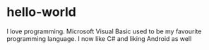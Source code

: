 # hello-world
I love programming. Microsoft Visual Basic used to be my favourite programming language.
I now like C# and liking Android as well

